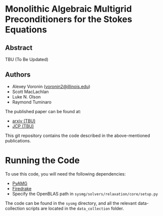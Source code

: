 # Monolithic Algebraic Multigrid Preconditioners for the Stokes Equations

## Abstract
TBU (To Be Updated)

## Authors
- Alexey Voronin (voronin2@illinois.edu)
- Scott MacLachlan
- Luke N. Olson
- Raymond Tuminaro

The published paper can be found at:
- [arxiv (TBU)]()
- [JCP (TBU)]()

This git repository contains the code described in the above-mentioned publications.

# Running the Code

To use this code, you will need the following dependencies:
- [PyAMG](https://github.com/Alexey-Voronin/pyamg-1/tree/e96af2b77a3baaf91ffb7ab4be43892c67ef39c0)
- [Firedrake](https://www.firedrakeproject.org/)
- Specify the OpenBLAS path in `sysmg/solvers/relaxation/core/setup.py`

The code can be found in the `sysmg` directory, and all the relevant data-collection scripts are located in the `data_collection` folder.
